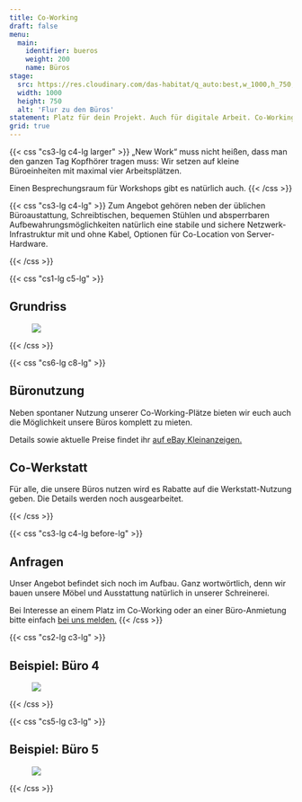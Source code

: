 ```yaml
---
title: Co-Working
draft: false
menu:
  main:
    identifier: bueros
    weight: 200
    name: Büros
stage:
  src: https://res.cloudinary.com/das-habitat/q_auto:best,w_1000,h_750,c_fill,f_auto,dpr_auto/v1569173758/website/flur.jpg
  width: 1000
  height: 750
  alt: 'Flur zu den Büros'
statement: Platz für dein Projekt. Auch für digitale Arbeit. Co-Working im Habitat heißt, dass wir uns um alles kümmern und du ungestört arbeiten kannst.
grid: true
---
```


{{< css "cs3-lg c4-lg larger" >}}
„New Work“ muss nicht heißen, dass man den ganzen Tag Kopfhörer tragen muss: Wir setzen auf kleine Büroeinheiten mit maximal vier Arbeitsplätzen.

Einen Besprechungsraum für Workshops gibt es natürlich auch.
{{< /css >}}

{{< css "cs3-lg c4-lg" >}}
Zum Angebot gehören neben der üblichen Büroaustattung, Schreibtischen, bequemen Stühlen und absperrbaren Aufbewahrungsmöglichkeiten natürlich eine stabile und sichere Netzwerk-Infrastruktur mit und ohne Kabel, Optionen für Co-Location von Server-Hardware.

{{< /css >}}

{{< css "cs1-lg c5-lg" >}}

## Grundriss

<figure>
  <img src="https://res.cloudinary.com/das-habitat/q_auto:best,w_1000,h_750,c_fill,f_auto,dpr_auto/v1569173758/website/grundriss_buero.png" >
</figure>

{{< /css >}}

{{< css "cs6-lg c8-lg" >}}

## Büronutzung

Neben spontaner Nutzung unserer Co-Working-Plätze bieten wir euch auch die Möglichkeit unsere Büros komplett zu mieten.

Details sowie aktuelle Preise findet ihr [auf eBay Kleinanzeigen.](https://www.ebay-kleinanzeigen.de/s-anzeige/helle-bueros-ateliers-werkstaetten-in-pfersee-das-habitat/1210270192-277-7530)

## Co-Werkstatt

Für alle, die unsere Büros nutzen wird es Rabatte auf die Werkstatt-Nutzung geben. Die Details werden noch ausgearbeitet.

{{< /css >}}

{{< css "cs3-lg c4-lg before-lg" >}}

## Anfragen

Unser Angebot befindet sich noch im Aufbau. Ganz wortwörtlich, denn wir bauen unsere Möbel und Ausstattung natürlich in unserer Schreinerei.

Bei Interesse an einem Platz im Co-Working oder an einer Büro-Anmietung bitte einfach [bei uns melden.](/kontakt/)
{{< /css >}}

{{< css "cs2-lg c3-lg" >}}

## Beispiel: Büro 4

<figure>
  <img src="https://res.cloudinary.com/das-habitat/q_auto:best,w_600,h_400,c_fill,f_auto,dpr_auto/website/buero4.jpg" >
</figure>

{{< /css >}}

{{< css "cs5-lg c3-lg" >}}

## Beispiel: Büro 5

<figure>
  <img src="https://res.cloudinary.com/das-habitat/q_auto:best,w_600,h_400,c_fill,f_auto,dpr_auto/website/buero5.jpg" >
</figure>

{{< /css >}}
